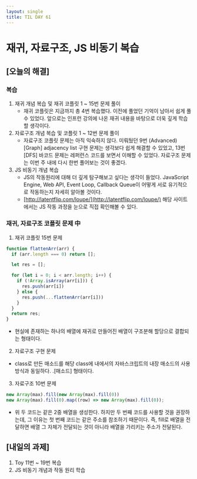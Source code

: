 ```yaml
---
layout: single
title: TIL DAY 61
---
```

# 재귀, 자료구조, JS 비동기 복습

## [오늘의 해결]

### 복습

1. 재귀 개념 복습 및 재귀 코플릿 1 ~ 15번 문제 풀이
    - 재귀 코플릿은 지금까지 총 4번 복습했다. 이전에 풀었던 기억이 남아서 쉽게 풀 수 있었다. 앞으로는 인프런 강의에 나온 재귀 내용을 바탕으로 더욱 깊게 학습할 생각이다.
2. 자료구조 개념 복습 및 코플릿 1 ~ 12번 문제 풀이
    - 자료구조 코플릿 문제는 아직 익숙하지 않다. 미뤄뒀던 9번 (Advanced) [Graph] adjacency list 구현 문제는 생각보다 쉽게 해결할 수 있었고, 13번 [DFS] 바코드 문제는 레퍼런스 코드를 보면서 이해할 수 있었다. 자료구조 문제는 이번 주 내에 다시 한번 풀어보는 것이 좋겠다.
3. JS 비동기 개념 복습
    - JS의 작동원리에 대해 더 깊게 탐구해보고 싶다는 생각이 들었다. JavaScript Engine, Web API, Event Loop, Callback Queue이 어떻게 서로 유기적으로 작동하는지 자세히 알아볼 것이다.
    - [http://latentflip.com/loupe/](http://latentflip.com/loupe/) 해당 사이트에서는 JS 작동 과정을 눈으로 직접 확인해볼 수 있다.

### 재귀, 자료구조 코플릿 문제 中

1. 재귀 코플릿 15번 문제

```jsx
function flattenArr(arr) {
  if (arr.length === 0) return [];

  let res = [];

  for (let i = 0; i < arr.length; i++) {
    if (!Array.isArray(arr[i])) {
      res.push(arr[i])
    } else {
      res.push(...flattenArr(arr[i]))
    }
  }
  return res;
}
```

- 현실에 존재하는 하나의 배열에 재귀로 만들어진 배열이 구조분해 할당으로 결합되는 형태이다.

2. 자료구조 구현 문제
- class로 만든 매소드를 해당 class에 내에서의 자바스크립트의 내장 매소드의 사용 방식과 동일하다. .[매소드] 형태이다.

3. 자료구조 10번 문제

```jsx
new Array(max).fill(new Array(max).fill(0))
new Array(max).fill(0).map((row) => new Array(max).fill(0));
```

- 위 두 코드는 같은 2중 배열을 생성한다. 하지만 두 번째 코드를 사용할 것을 권장하는데, 그 이유는 첫 번째 코드는 같은 주소를 참조하기 때문이다. 즉, fill로 배열을 전달하면 배열 그 자체가 전달되는 것이 아니라 배열을 가리키는 주소가 전달된다.

## [내일의 과제]

1. Toy 11번 ~ 19번 복습
2. JS 비동기 개념과 작동 원리 학습
